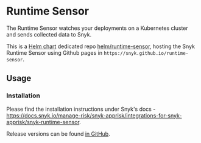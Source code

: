 # Runtime Sensor

The Runtime Sensor watches your deployments on a Kubernetes cluster
and sends collected data to Snyk.

This is a [Helm chart](https://helm.sh) dedicated repo [helm/runtime-sensor](https://github.com/snyk/runtime-sensor), hosting the Snyk Runtime Sensor using Github pages in `https://snyk.github.io/runtime-sensor`.

## Usage

### Installation

Please find the installation instructions under Snyk's docs - https://docs.snyk.io/manage-risk/snyk-apprisk/integrations-for-snyk-apprisk/snyk-runtime-sensor.

Release versions can be found [in GitHub](https://github.com/snyk/runtime-sensor/releases).
